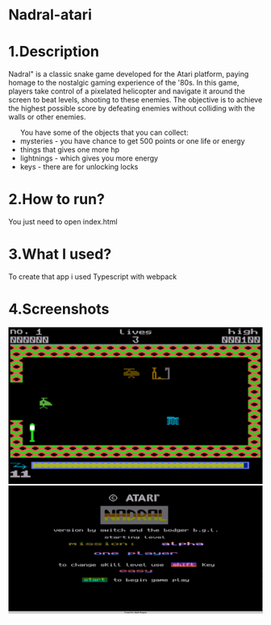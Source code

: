 # Nadral-atari
<h1>1.Description </h1>
Nadral" is a classic snake game developed for the Atari platform, paying homage to the nostalgic gaming experience of the '80s. 
In this game, players take control of a pixelated helicopter and navigate it around the screen to beat levels, shooting to these enemies. 
The objective is to achieve the highest possible score by defeating enemies without colliding with the walls or other enemies.
<ul>
  You have some of the objects that you can collect:
  <li>mysteries - you have chance to get 500 points or one life or energy</li>
  <li>things that gives one more hp</li>
  <li>lightnings - which gives you more energy</li>
  <li>keys - there are for unlocking locks</li>
</ul>
<h1>2.How to run?</h1>
You just need to open index.html
<h1>3.What I used?</h1>
To create that app i used Typescript with webpack
<h1>4.Screenshots</h1>

![Here should be screen02.png ;d](https://github.com/GrubySamuraj/Nadral-atari/blob/master/screenshots/Screen02.png?raw=true)
![Here should be screen1.jpg ;d](https://github.com/GrubySamuraj/Nadral-atari/blob/master/screenshots/screen1.jpg?raw=true)
